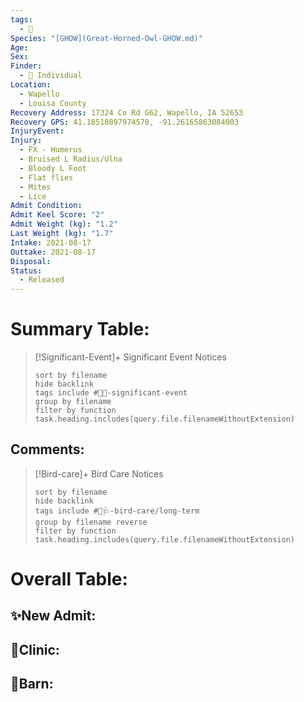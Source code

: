 ```yaml
---
tags:
  - 🦅
Species: "[GHOW](Great-Horned-Owl-GHOW.md)"
Age: 
Sex: 
Finder:
  - 🧑 Individual
Location:
  - Wapello
  - Louisa County
Recovery Address: 17324 Co Rd G62, Wapello, IA 52653
Recovery GPS: 41.18510897974578, -91.26165863084003
InjuryEvent: 
Injury:
  - FX - Humerus
  - Bruised L Radius/Ulna
  - Bloody L Foot
  - Flat flies
  - Mites
  - Lice
Admit Condition: 
Admit Keel Score: "2"
Admit Weight (kg): "1.2"
Last Weight (kg): "1.7"
Intake: 2021-08-17
Outtake: 2021-08-17
Disposal: 
Status:
  - Released
---
```


# Summary Table:

> [!Significant-Event]+ Significant Event Notices
>   ```tasks 
>   sort by filename
>   hide backlink
>   tags include #🦅💥-significant-event
>   group by filename 
>   filter by function task.heading.includes(query.file.filenameWithoutExtension)
>   ```

## Comments:

> [!Bird-care]+ Bird Care Notices
>   ```tasks 
>   sort by filename
>   hide backlink
>   tags include #🦅🩺-bird-care/long-term 
>   group by filename reverse
>   filter by function task.heading.includes(query.file.filenameWithoutExtension)
>   ```

# Overall Table:

## ✨New Admit:



## 🏥Clinic:



## 🏡Barn:



